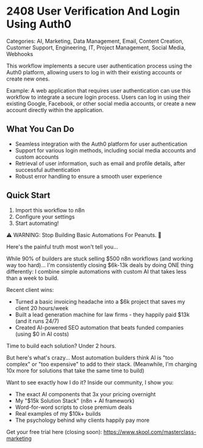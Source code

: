 # 2408 User Verification And Login Using Auth0

Categories: AI, Marketing, Data Management, Email, Content Creation, Customer Support, Engineering, IT, Project Management, Social Media, Webhooks

This workflow implements a secure user authentication process using the Auth0 platform, allowing users to log in with their existing accounts or create new ones.

Example: A web application that requires user authentication can use this workflow to integrate a secure login process. Users can log in using their existing Google, Facebook, or other social media accounts, or create a new account directly within the application.

## What You Can Do
- Seamless integration with the Auth0 platform for user authentication
- Support for various login methods, including social media accounts and custom accounts
- Retrieval of user information, such as email and profile details, after successful authentication
- Robust error handling to ensure a smooth user experience

## Quick Start
1. Import this workflow to n8n
2. Configure your settings
3. Start automating!

⚠️ WARNING: Stop Building Basic Automations For Peanuts. 🚫

Here's the painful truth most won't tell you...

While 90% of builders are stuck selling $500 n8n workflows (and working way too hard)...
I'm consistently closing $6k-13k deals by doing ONE thing differently:
I combine simple automations with custom AI that takes less than a week to build.

Recent client wins:
* Turned a basic invoicing headache into a $6k project that saves my client 20 hours/week
* Built a lead generation machine for law firms - they happily paid $13k (and it runs 24/7)
* Created AI-powered SEO automation that beats funded companies (using $0 in AI costs)

Time to build each solution? Under 2 hours.

But here's what's crazy...
Most automation builders think AI is "too complex" or "too expensive" to add to their stack.
(Meanwhile, I'm charging 10x more for solutions that take the same time to build)

Want to see exactly how I do it?
Inside our community, I show you:
* The exact AI components that 3x your pricing overnight
* My "$15k Solution Stack" (n8n + AI framework)
* Word-for-word scripts to close premium deals
* Real examples of my $10k+ builds
* The psychology behind why clients happily pay more

Get your free trial here (closing soon): https://www.skool.com/masterclass-marketing
